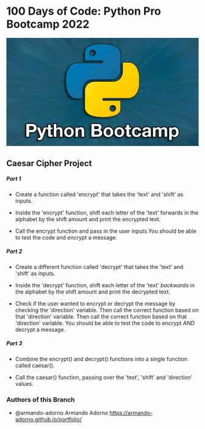 # 100 Days of Code: Python Pro Bootcamp 2022

<img src = "python_bootcamp.jpeg">

## Caesar Cipher Project

##### Part 1
- Create a function called 'encrypt' that takes the 'text' and 'shift' as inputs.

- Inside the 'encrypt' function, shift each letter of the 'text' forwards in the alphabet by   the shift amount and print the encrypted text.

- Call the encrypt function and pass in the user inputs.You should be able to test the code and encrypt a message.
##### Part 2
- Create a different function called 'decrypt' that takes the 'text' and 'shift' as inputs.

- Inside the 'decrypt' function, shift each letter of the 'text' *backwards* in the alphabet by the shift amount and print the decrypted text.

- Check if the user wanted to encrypt or decrypt the message by checking the 'direction' variable. Then call the correct function based on that 'direction' variable. Then call the correct function based on that 'direction' variable. You should be able to test the code to encrypt *AND* decrypt a message.
##### Part 3
- Combine the encrypt() and decrypt() functions into a single function called caesar().

- Call the caesar() function, passing over the 'text', 'shift' and 'direction' values.

### Authors of  this Branch
- @armando-adorno Armando Adorno   https://armando-adorno.github.io/portfolio/
